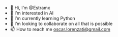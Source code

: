 - 👋 Hi, I’m @Estramx
- 👀 I’m interested in AI
- 🌱 I’m currently learning Python
- 💞️ I’m looking to collaborate on all that is possible
- 📫 How to reach me oscar.lorenzati@gmail.com

<!---

Estramx/Estramx is a ✨ special ✨ repository because its `README.md` (this file) appears on your GitHub profile.
You can click the Preview link to take a look at your changes.
--->
